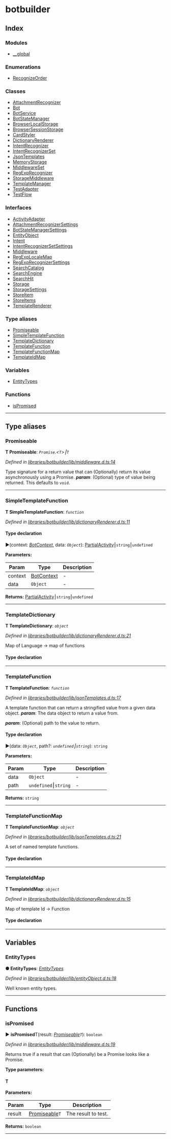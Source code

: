 


#  botbuilder


## Index

### Modules

* [__global](modules/botbuilder.__global.md)


### Enumerations

* [RecognizeOrder](enums/botbuilder.recognizeorder.md)


### Classes

* [AttachmentRecognizer](classes/botbuilder.attachmentrecognizer.md)
* [Bot](classes/botbuilder.bot.md)
* [BotService](classes/botbuilder.botservice.md)
* [BotStateManager](classes/botbuilder.botstatemanager.md)
* [BrowserLocalStorage](classes/botbuilder.browserlocalstorage.md)
* [BrowserSessionStorage](classes/botbuilder.browsersessionstorage.md)
* [CardStyler](classes/botbuilder.cardstyler.md)
* [DictionaryRenderer](classes/botbuilder.dictionaryrenderer.md)
* [IntentRecognizer](classes/botbuilder.intentrecognizer.md)
* [IntentRecognizerSet](classes/botbuilder.intentrecognizerset.md)
* [JsonTemplates](classes/botbuilder.jsontemplates.md)
* [MemoryStorage](classes/botbuilder.memorystorage.md)
* [MiddlewareSet](classes/botbuilder.middlewareset.md)
* [RegExpRecognizer](classes/botbuilder.regexprecognizer.md)
* [StorageMiddleware](classes/botbuilder.storagemiddleware.md)
* [TemplateManager](classes/botbuilder.templatemanager.md)
* [TestAdapter](classes/botbuilder.testadapter.md)
* [TestFlow](classes/botbuilder.testflow.md)


### Interfaces

* [ActivityAdapter](interfaces/botbuilder.activityadapter.md)
* [AttachmentRecognizerSettings](interfaces/botbuilder.attachmentrecognizersettings.md)
* [BotStateManagerSettings](interfaces/botbuilder.botstatemanagersettings.md)
* [EntityObject](interfaces/botbuilder.entityobject.md)
* [Intent](interfaces/botbuilder.intent.md)
* [IntentRecognizerSetSettings](interfaces/botbuilder.intentrecognizersetsettings.md)
* [Middleware](interfaces/botbuilder.middleware.md)
* [RegExpLocaleMap](interfaces/botbuilder.regexplocalemap.md)
* [RegExpRecognizerSettings](interfaces/botbuilder.regexprecognizersettings.md)
* [SearchCatalog](interfaces/botbuilder.searchcatalog.md)
* [SearchEngine](interfaces/botbuilder.searchengine.md)
* [SearchHit](interfaces/botbuilder.searchhit.md)
* [Storage](interfaces/botbuilder.storage.md)
* [StorageSettings](interfaces/botbuilder.storagesettings.md)
* [StoreItem](interfaces/botbuilder.storeitem.md)
* [StoreItems](interfaces/botbuilder.storeitems.md)
* [TemplateRenderer](interfaces/botbuilder.templaterenderer.md)


### Type aliases

* [Promiseable](#promiseable)
* [SimpleTemplateFunction](#simpletemplatefunction)
* [TemplateDictionary](#templatedictionary)
* [TemplateFunction](#templatefunction)
* [TemplateFunctionMap](#templatefunctionmap)
* [TemplateIdMap](#templateidmap)


### Variables

* [EntityTypes](#entitytypes)


### Functions

* [isPromised](#ispromised)



---
## Type aliases
<a id="promiseable"></a>

###  Promiseable

**Τ Promiseable**:  *`Promise`.<`T`>⎮`T`* 

*Defined in [libraries/botbuilder/lib/middleware.d.ts:14](https://github.com/Microsoft/botbuilder-js/blob/6102823/libraries/botbuilder/lib/middleware.d.ts#L14)*



Type signature for a return value that can (Optionally) return its value asynchronously using a Promise.
*__param__*: (Optional) type of value being returned. This defaults to `void`.





___

<a id="simpletemplatefunction"></a>

###  SimpleTemplateFunction

**Τ SimpleTemplateFunction**:  *`function`* 

*Defined in [libraries/botbuilder/lib/dictionaryRenderer.d.ts:11](https://github.com/Microsoft/botbuilder-js/blob/6102823/libraries/botbuilder/lib/dictionaryRenderer.d.ts#L11)*


#### Type declaration
►(context: *[BotContext](interfaces/botbuilder.__global.botcontext.md)*, data: *`Object`*): [Partial]()[Activity]()⎮`string`⎮`undefined`



**Parameters:**

| Param | Type | Description |
| ------ | ------ | ------ |
| context | [BotContext](interfaces/botbuilder.__global.botcontext.md)   |  - |
| data | `Object`   |  - |





**Returns:** [Partial]()[Activity]()⎮`string`⎮`undefined`






___

<a id="templatedictionary"></a>

###  TemplateDictionary

**Τ TemplateDictionary**:  *`object`* 

*Defined in [libraries/botbuilder/lib/dictionaryRenderer.d.ts:21](https://github.com/Microsoft/botbuilder-js/blob/6102823/libraries/botbuilder/lib/dictionaryRenderer.d.ts#L21)*



Map of Language -> map of functions

#### Type declaration


[language: `string`]: [TemplateIdMap](#templateidmap)






___

<a id="templatefunction"></a>

###  TemplateFunction

**Τ TemplateFunction**:  *`function`* 

*Defined in [libraries/botbuilder/lib/jsonTemplates.d.ts:17](https://github.com/Microsoft/botbuilder-js/blob/6102823/libraries/botbuilder/lib/jsonTemplates.d.ts#L17)*



A template function that can return a stringified value from a given data object.
*__param__*: The data object to return a value from.

*__param__*: (Optional) path to the value to return.


#### Type declaration
►(data: *`Object`*, path?: *`undefined`⎮`string`*): `string`



**Parameters:**

| Param | Type | Description |
| ------ | ------ | ------ |
| data | `Object`   |  - |
| path | `undefined`⎮`string`   |  - |





**Returns:** `string`






___

<a id="templatefunctionmap"></a>

###  TemplateFunctionMap

**Τ TemplateFunctionMap**:  *`object`* 

*Defined in [libraries/botbuilder/lib/jsonTemplates.d.ts:21](https://github.com/Microsoft/botbuilder-js/blob/6102823/libraries/botbuilder/lib/jsonTemplates.d.ts#L21)*



A set of named template functions.

#### Type declaration


[name: `string`]: [TemplateFunction](#templatefunction)






___

<a id="templateidmap"></a>

###  TemplateIdMap

**Τ TemplateIdMap**:  *`object`* 

*Defined in [libraries/botbuilder/lib/dictionaryRenderer.d.ts:15](https://github.com/Microsoft/botbuilder-js/blob/6102823/libraries/botbuilder/lib/dictionaryRenderer.d.ts#L15)*



Map of template Id -> Function

#### Type declaration


[id: `string`]: [SimpleTemplateFunction](#simpletemplatefunction)






___


## Variables
<a id="entitytypes"></a>

###  EntityTypes

**●  EntityTypes**:  *[EntityTypes](interfaces/botbuilder.__global.entitytypes.md)* 

*Defined in [libraries/botbuilder/lib/entityObject.d.ts:18](https://github.com/Microsoft/botbuilder-js/blob/6102823/libraries/botbuilder/lib/entityObject.d.ts#L18)*



Well known entity types.




___


## Functions
<a id="ispromised"></a>

###  isPromised

► **isPromised**T(result: *[Promiseable](#promiseable)`T`*): `boolean`



*Defined in [libraries/botbuilder/lib/middleware.d.ts:19](https://github.com/Microsoft/botbuilder-js/blob/6102823/libraries/botbuilder/lib/middleware.d.ts#L19)*



Returns true if a result that can (Optionally) be a Promise looks like a Promise.


**Type parameters:**

#### T 
**Parameters:**

| Param | Type | Description |
| ------ | ------ | ------ |
| result | [Promiseable](#promiseable)`T`   |  The result to test. |





**Returns:** `boolean`





___


